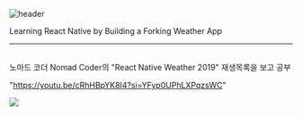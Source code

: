 ![header](https://capsule-render.vercel.app/api?type=waving&color=7AA1E1&height=130&section=header&text=Fokin%20Weather&fontSize=60&fontColor=fff)

Learning React Native by Building a Forking Weather App

***
<br>
노마드 코더 Nomad Coder의 "React Native Weather 2019" 재생목록을 보고 공부

"https://youtu.be/cRhHBpYK8I4?si=YFyp0UPhLXPqzsWC"

<img src="https://capsule-render.vercel.app/api?type=waving&color=7AA1E1&height=130&section=footer" />
